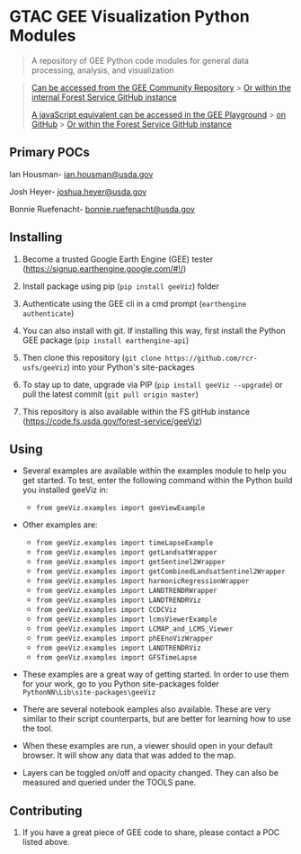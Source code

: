 # GTAC GEE Visualization Python Modules

> A repository of GEE Python code modules for general data processing, analysis, and visualization

> [Can be accessed from the GEE Community Repository](https://github.com/gee-community/geeViz) > [Or within the internal Forest Service GitHub instance](https://code.fs.usda.gov/forest-service/geeViz)
>
> [A javaScript equivalent can be accessed in the GEE Playground](https://earthengine.googlesource.com/users/aaronkamoske/GTAC-Modules) > [on GitHub](https://github.com/rcr-usfs/gtac-rcr-gee-js-modules.git) > [Or within the Forest Service GitHub instance](https://code.fs.usda.gov/forest-service/gtac-gee-js-modules.git)

## Primary POCs

Ian Housman- ian.housman@usda.gov

Josh Heyer- joshua.heyer@usda.gov

Bonnie Ruefenacht- bonnie.ruefenacht@usda.gov

## Installing

1. Become a trusted Google Earth Engine (GEE) tester (<https://signup.earthengine.google.com/#!/>)
2. Install package using pip (`pip install geeViz`)
   folder
3. Authenticate using the GEE cli in a cmd prompt (`earthengine authenticate`)

4. You can also install with git. If installing this way, first install the Python GEE package (`pip install earthengine-api`)
5. Then clone this repository (`git clone https://github.com/rcr-usfs/geeViz`) into your Python's site-packages
6. To stay up to date, upgrade via PIP (`pip install geeViz --upgrade`) or pull the latest commit (`git pull origin master`)
7. This repository is also available within the FS gitHub instance (<https://code.fs.usda.gov/forest-service/geeViz>)

## Using

- Several examples are available within the examples module to help you get started. To test, enter the following command within the Python build you installed geeViz in:

  - `from geeViz.examples import geeViewExample`

- Other examples are:

  - `from geeViz.examples import timeLapseExample`
  - `from geeViz.examples import getLandsatWrapper`
  - `from geeViz.examples import getSentinel2Wrapper`
  - `from geeViz.examples import getCombinedLandsatSentinel2Wrapper`
  - `from geeViz.examples import harmonicRegressionWrapper`
  - `from geeViz.examples import LANDTRENDRWrapper`
  - `from geeViz.examples import LANDTRENDRViz`
  - `from geeViz.examples import CCDCViz`
  - `from geeViz.examples import lcmsViewerExample`
  - `from geeViz.examples import LCMAP_and_LCMS_Viewer`
  - `from geeViz.examples import phEEnoVizWrapper`
  - `from geeViz.examples import LANDTRENDRViz`
  - `from geeViz.examples import GFSTimeLapse`

- These examples are a great way of getting started. In order to use them for your work, go to you Python site-packages folder `PythonNN\Lib\site-packages\geeViz`
- There are several notebook eamples also available. These are very similar to their script counterparts, but are better for learning how to use the tool.
- When these examples are run, a viewer should open in your default browser. It will show any data that was added to the map.
- Layers can be toggled on/off and opacity changed. They can also be measured and queried under the TOOLS pane.

## Contributing

1. If you have a great piece of GEE code to share, please contact a POC listed above.
